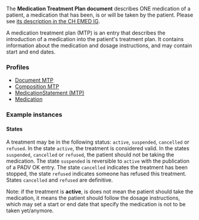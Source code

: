 The **Medication Treatment Plan document** describes ONE medication of a patient, a medication that has been, is or will be taken by the patient.
Please see [its description in the CH EMED IG](http://fhir.ch/ig/ch-emed/medication-treatment-plan-document.html).

A medication treatment plan (MTP) is an entry that describes the introduction of a medication into the patient's treatment plan.
It contains information about the medication and dosage instructions, and may contain start and end dates.

### Profiles

* [Document MTP](StructureDefinition-ch-emed-epr-document-medicationtreatmentplan.html)
* [Composition MTP](StructureDefinition-ch-emed-epr-composition-medicationtreatmentplan.html)
* [MedicationStatement (MTP)](StructureDefinition-ch-emed-epr-medicationstatement-treatmentplan.html)
* [Medication](StructureDefinition-ch-emed-epr-medication.html)

### Example instances

#### States

A treatment may be in the following status: `active`, `suspended`, `cancelled` or `refused`.
In the state `active`, the treatment is considered valid.
In the states `suspended`, `cancelled` or `refused`, the patient should not be taking the medication.
The state `suspended` is reversible to `active` with the publication of a PADV OK entry.
The state `cancelled` indicates the treatment has been stopped,
the state `refused` indicates someone has refused this treatment.
States `cancelled` and `refused` are definitive.

Note: if the treatment is **active**, is does not mean the patient should take the medication,
it means the patient should follow the dosage instructions,
which may set a start or end date that specify the medication is not to be taken yet/anymore.

